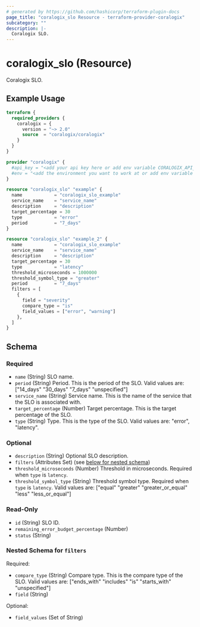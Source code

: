 ```yaml
---
# generated by https://github.com/hashicorp/terraform-plugin-docs
page_title: "coralogix_slo Resource - terraform-provider-coralogix"
subcategory: ""
description: |-
  Coralogix SLO.
---
```


# coralogix_slo (Resource)

Coralogix SLO.

## Example Usage

```terraform
terraform {
  required_providers {
    coralogix = {
      version = "~> 2.0"
      source  = "coralogix/coralogix"
    }
  }
}

provider "coralogix" {
  #api_key = "<add your api key here or add env variable CORALOGIX_API_KEY>"
  #env = "<add the environment you want to work at or add env variable CORALOGIX_ENV>"
}

resource "coralogix_slo" "example" {
  name            = "coralogix_slo_example"
  service_name    = "service_name"
  description     = "description"
  target_percentage = 30
  type            = "error"
  period          = "7_days"
}

resource "coralogix_slo" "example_2" {
  name            = "coralogix_slo_example"
  service_name    = "service_name"
  description     = "description"
  target_percentage = 30
  type            = "latency"
  threshold_microseconds = 1000000
  threshold_symbol_type = "greater"
  period          = "7_days"
  filters = [
    {
      field = "severity"
      compare_type = "is"
      field_values = ["error", "warning"]
    },
  ]
}
```

<!-- schema generated by tfplugindocs -->
## Schema

### Required

- `name` (String) SLO name.
- `period` (String) Period. This is the period of the SLO. Valid values are: ["14_days" "30_days" "7_days" "unspecified"]
- `service_name` (String) Service name. This is the name of the service that the SLO is associated with.
- `target_percentage` (Number) Target percentage. This is the target percentage of the SLO.
- `type` (String) Type. This is the type of the SLO. Valid values are: "error", "latency".

### Optional

- `description` (String) Optional SLO description.
- `filters` (Attributes Set) (see [below for nested schema](#nestedatt--filters))
- `threshold_microseconds` (Number) Threshold in microseconds. Required when `type` is `latency`.
- `threshold_symbol_type` (String) Threshold symbol type. Required when `type` is `latency`. Valid values are: ["equal" "greater" "greater_or_equal" "less" "less_or_equal"]

### Read-Only

- `id` (String) SLO ID.
- `remaining_error_budget_percentage` (Number)
- `status` (String)

<a id="nestedatt--filters"></a>
### Nested Schema for `filters`

Required:

- `compare_type` (String) Compare type. This is the compare type of the SLO. Valid values are: ["ends_with" "includes" "is" "starts_with" "unspecified"]
- `field` (String)

Optional:

- `field_values` (Set of String)
